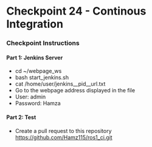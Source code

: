 # Checkpoint 24 - Continous Integration
### Checkpoint Instructions
#### Part 1: Jenkins Server
* cd ~/webpage_ws
* bash start_jenkins.sh
* cat /home/user/jenkins__pid__url.txt
* Go to the webpage address displayed in the file
* User: admin
* Password: Hamza

#### Part 2: Test
* Create a pull request to this repository https://github.com/Hamz115/ros1_ci.git
